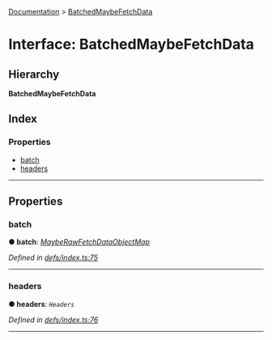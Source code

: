 [Documentation](../README.md) > [BatchedMaybeFetchData](../interfaces/batchedmaybefetchdata.md)

# Interface: BatchedMaybeFetchData

## Hierarchy

**BatchedMaybeFetchData**

## Index

### Properties

* [batch](batchedmaybefetchdata.md#batch)
* [headers](batchedmaybefetchdata.md#headers)

---

## Properties

<a id="batch"></a>

###  batch

**● batch**: *[MaybeRawFetchDataObjectMap](mayberawfetchdataobjectmap.md)*

*Defined in [defs/index.ts:75](https://github.com/bad-batch/handl/blob/20503ed/packages/fetch-manager/src/defs/index.ts#L75)*

___
<a id="headers"></a>

###  headers

**● headers**: *`Headers`*

*Defined in [defs/index.ts:76](https://github.com/bad-batch/handl/blob/20503ed/packages/fetch-manager/src/defs/index.ts#L76)*

___

